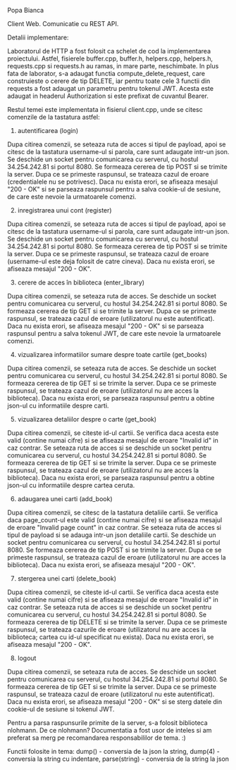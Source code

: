 Popa Bianca

Client Web. Comunicatie cu REST API.

Detalii implementare:

Laboratorul de HTTP a fost folosit ca schelet de cod la implementarea proiectului.
Astfel, fisierele buffer.cpp, buffer.h, helpers.cpp, helpers.h, requests.cpp
si requests.h au ramas, in mare parte, neschimbate. In plus fata de laborator,
s-a adaugat functia compute_delete_request, care construieste o cerere de tip
DELETE, iar pentru toate cele 3 functii din requests a fost adaugat un parametru
pentru tokenul JWT. Acesta este adaugat in headerul Authorization si este 
prefixat de cuvantul Bearer.

Restul temei este implementata in fisierul client.cpp, unde se citesc comenzile
de la tastatura astfel:

1. autentificarea (login)

Dupa citirea comenzii, se seteaza ruta de acces si tipul de payload, apoi se
citesc de la tastatura username-ul si parola, care sunt adaugate intr-un json.
Se deschide un socket pentru comunicarea cu serverul, cu hostul 34.254.242.81 si
portul 8080. Se formeaza cererea de tip POST si se trimite la server. Dupa ce se
primeste raspunsul, se trateaza cazul de eroare (credentialele nu se potrivesc).
Daca nu exista erori, se afiseaza mesajul "200 - OK" si se parseaza raspunsul
pentru a salva cookie-ul de sesiune, de care este nevoie la urmatoarele comenzi.

2. inregistrarea unui cont (register)

Dupa citirea comenzii, se seteaza ruta de acces si tipul de payload, apoi se
citesc de la tastatura username-ul si parola, care sunt adaugate intr-un json.
Se deschide un socket pentru comunicarea cu serverul, cu hostul 34.254.242.81 si
portul 8080. Se formeaza cererea de tip POST si se trimite la server. Dupa ce se
primeste raspunsul, se trateaza cazul de eroare (username-ul este deja folosit de
catre cineva). Daca nu exista erori, se afiseaza mesajul "200 - OK".

3. cerere de acces în biblioteca (enter_library)

Dupa citirea comenzii, se seteaza ruta de acces. Se deschide un socket pentru 
comunicarea cu serverul, cu hostul 34.254.242.81 si portul 8080. Se formeaza
cererea de tip GET si se trimite la server. Dupa ce se primeste raspunsul, se
trateaza cazul de eroare (utilizatorul nu este autentificat). Daca nu exista
erori, se afiseaza mesajul "200 - OK" si se parseaza raspunsul pentru a salva
tokenul JWT, de care este nevoie la urmatoarele comenzi.

4. vizualizarea informatiilor sumare despre toate cartile (get_books)

Dupa citirea comenzii, se seteaza ruta de acces. Se deschide un socket pentru
comunicarea cu serverul, cu hostul 34.254.242.81 si portul 8080. Se formeaza
cererea de tip GET si se trimite la server. Dupa ce se primeste raspunsul, se
trateaza cazul de eroare (utilizatorul nu are acces la biblioteca). Daca nu exista
erori, se parseaza raspunsul pentru a obtine json-ul cu informatiile despre carti.

5. vizualizarea detaliilor despre o carte (get_book)

Dupa citirea comenzii, se citeste id-ul cartii. Se verifica daca acesta este valid
(contine numai cifre) si se afiseaza mesajul de eroare "Invalid id" in caz contrar.
Se seteaza ruta de acces si se deschide un socket pentru comunicarea cu serverul, 
cu hostul 34.254.242.81 si portul 8080. Se formeaza cererea de tip GET si se trimite 
la server. Dupa ce se primeste raspunsul, se trateaza cazul de eroare (utilizatorul
nu are acces la biblioteca). Daca nu exista erori, se parseaza raspunsul pentru a
obtine json-ul cu informatiile despre cartea ceruta.

6. adaugarea unei carti (add_book)

Dupa citirea comenzii, se citesc de la tastatura detaliile cartii. Se verifica daca
page_count-ul este valid (contine numai cifre) si se afiseaza mesajul de eroare
"Invalid page count" in caz contrar. Se seteaza ruta de acces si tipul de payload 
si se adauga intr-un json detaliile cartii. Se deschide un socket pentru comunicarea
cu serverul, cu hostul 34.254.242.81 si portul 8080. Se formeaza cererea de tip
POST si se trimite la server. Dupa ce se primeste raspunsul, se trateaza cazul de
eroare (utilizatorul nu are acces la biblioteca). Daca nu exista erori, se afiseaza
mesajul "200 - OK".

7. stergerea unei carti (delete_book)

Dupa citirea comenzii, se citeste id-ul cartii. Se verifica daca acesta este valid
(contine numai cifre) si se afiseaza mesajul de eroare "Invalid id" in caz contrar.
Se seteaza ruta de acces si se deschide un socket pentru comunicarea cu serverul,
cu hostul 34.254.242.81 si portul 8080. Se formeaza cererea de tip DELETE si se
trimite la server. Dupa ce se primeste raspunsul, se trateaza cazurile de eroare
(utilizatorul nu are acces la biblioteca; cartea cu id-ul specificat nu exista).
Daca nu exista erori, se afiseaza mesajul "200 - OK".

8. logout

Dupa citirea comenzii, se seteaza ruta de acces. Se deschide un socket pentru
comunicarea cu serverul, cu hostul 34.254.242.81 si portul 8080. Se formeaza
cererea de tip GET si se trimite la server. Dupa ce se primeste raspunsul, se
trateaza cazul de eroare (utilizatorul nu este autentificat). Daca nu exista
erori, se afiseaza mesajul "200 - OK" si se sterg datele din cookie-ul de sesiune
si tokenul JWT.

Pentru a parsa raspunsurile primite de la server, s-a folosit biblioteca nlohmann.
De ce nlohmann? Documentatia a fost usor de inteles si am preferat sa merg pe
recomandarea responsabililor de tema. :)

Functii folosite in tema:
dump() - conversia de la json la string,
dump(4) - conversia la string cu indentare,
parse(string) - conversia de la string la json
